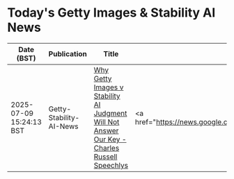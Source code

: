 # Today's Getty Images & Stability AI News

| Date (BST) | Publication | Title | Summary |
|------------|-------------|-------|---------|
| 2025-07-09 15:24:13 BST | Getty-Stability-AI-News | [Why Getty Images v Stability AI Judgment Will Not Answer Our Key - Charles Russell Speechlys](https://news.google.com/rss/articles/CBMi4wFBVV95cUxOdW8yTzluN2ROcXVGNlYySGI4cHpQczNHMTlKbmM5RUppWVg0bEYzYWFJUEFVaDVKb2xNbUg0ck5jMWNqOE1MNXpRbDVqS2RtbEY3QjJIakNrcVJuenBoWTZ4TTZwYktnZHA3S0VRMnQtX0J5Y2R4SVE3M2lrcmFHWWNlbFNsR2lRNGpSZXpjZlVLRzhyYzY1SWdaYnZGd3VJTk5UMnMzb0JuWWVxbWI3elNSSzlEZDhOcXFTUUxxTEpSNVd3WEFtdi00M1lvaUQtd25IVkxrbHFrMF9RV3daNFZ6MA?oc=5) | <a href="https://news.google.com/rss/articles/CBMi4wFBVV95cUxOdW8yTzluN2ROcXVGNlYySGI4cHpQczNHMTlKbmM5RUppWVg0bEYzYWFJUEFVaDVKb2xNbUg0ck5jMWNqOE1MNXpRbDVqS2RtbEY3QjJIakNrcVJuenBoWTZ4TTZwYktnZHA3S0VRMn... |
